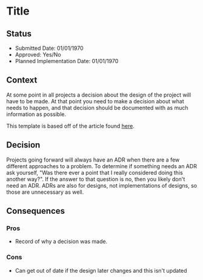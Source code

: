 # Title

## Status

* Submitted Date: 01/01/1970
* Approved: Yes/No
* Planned Implementation Date: 01/01/1970

## Context

At some point in all projects a decision about the design of the project will have to be made. At that point you need to
make a decision about what needs to happen, and that decision should be documented with as much information as possible.

This template is based off of the article found [here](https://github.com/joelparkerhenderson/architecture_decision_record/blob/master/adr_template_by_michael_nygard.md).

## Decision

Projects going forward will always have an ADR when there are a few different approaches to a problem. To determine if
something needs an ADR ask yourself, "Was there ever a point that I really considered doing this another way?". If the
answer to that question is no, then you likely don't need an ADR. ADRs are also for designs, not implementations of
designs, so those are unnecessary as well.

## Consequences

### Pros

* Record of why a decision was made.

### Cons

* Can get out of date if the design later changes and this isn't updated